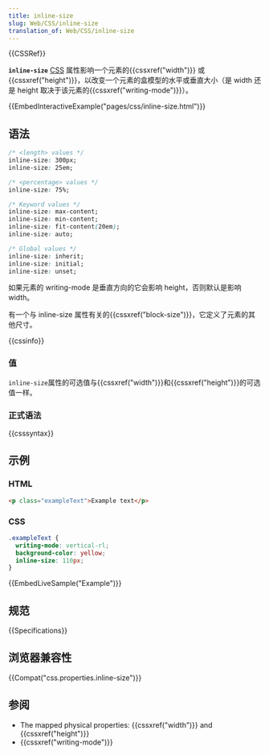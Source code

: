 ```yaml
---
title: inline-size
slug: Web/CSS/inline-size
translation_of: Web/CSS/inline-size
---
```

{{CSSRef}}

**`inline-size`** [CSS](/en-US/docs/Web/CSS) 属性影响一个元素的{{cssxref("width")}} 或 {{cssxref("height")}}，以改变一个元素的盒模型的水平或垂直大小（是 width 还是 height 取决于该元素的{{cssxref("writing-mode")}}）。

{{EmbedInteractiveExample("pages/css/inline-size.html")}}

## 语法

```css
/* <length> values */
inline-size: 300px;
inline-size: 25em;

/* <percentage> values */
inline-size: 75%;

/* Keyword values */
inline-size: max-content;
inline-size: min-content;
inline-size: fit-content(20em);
inline-size: auto;

/* Global values */
inline-size: inherit;
inline-size: initial;
inline-size: unset;
```

如果元素的 writing-mode 是垂直方向的它会影响 height，否则默认是影响 width。

有一个与 inline-size 属性有关的{{cssxref("block-size")}}，它定义了元素的其他尺寸。

{{cssinfo}}

### 值

`inline-size`属性的可选值与{{cssxref("width")}}和{{cssxref("height")}}的可选值一样。

### 正式语法

{{csssyntax}}

## 示例

### HTML

```html
<p class="exampleText">Example text</p>
```

### CSS

```css
.exampleText {
  writing-mode: vertical-rl;
  background-color: yellow;
  inline-size: 110px;
}
```

{{EmbedLiveSample("Example")}}

## 规范

{{Specifications}}

## 浏览器兼容性

{{Compat("css.properties.inline-size")}}

## 参阅

- The mapped physical properties: {{cssxref("width")}} and {{cssxref("height")}}
- {{cssxref("writing-mode")}}
